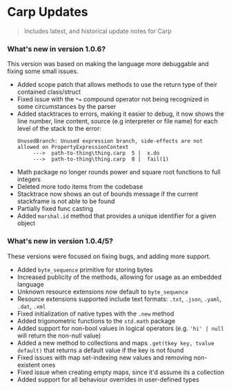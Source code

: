 ﻿# Carp Updates
> Includes latest, and historical update notes for Carp

### What's new in version 1.0.6?
This version was based on making the language more debuggable and fixing some small issues.
- Added scope patch that allows methods to use the return type of their contained class/struct
- Fixed issue with the `*=` compound operator not being recognized in some circumstances by the parser
- Added stacktraces to errors, making it easier to debug, it now shows the line number, line content, source (e.g interpreter or file name) for each level of the stack to the error:
   ```
  UnusedBranch: Unused expression branch, side-effects are not allowed on PropertyExpressionContext
        --->  path-to-thing\thing.carp  5 |  x.do
        --->  path-to-thing\thing.carp  8 |  fail(1)
   ```
- Math package no longer rounds power and square root functions to full integers
- Deleted more todo items from the codebase
- Stacktrace now shows an out of bounds message if the current stackframe is not able to be found
- Partially fixed func casting
- Added `marshal.id` method that provides a unique identifier for a given object

### What's new in version 1.0.4/5?
These versions were focused on fixing bugs, and adding more support.
- Added `byte_sequence` primitive for storing bytes
- Increased publicity of the methods, allowing for usage as an embedded language
- Unknown resource extensions now default to `byte_sequence`
- Resource extensions supported include text formats: `.txt`, `.json`, `.yaml`, `.dat`, `.xml`
- Fixed initialization of native types with the `.new` method
- Added trigonometric functions to the `std.math` package
- Added support for non-bool values in logical operators (e.g. `'hi' | null` will return the non-null value)
- Added a new method to collections and maps `.get(tkey key, tvalue default)` that returns a default value if the key is not found
- Fixed issues with map set-indexing new values and removing non-existent ones
- Fixed issue when creating empty maps, since it'd assume its a collection
- Added support for all behaviour overrides in user-defined types